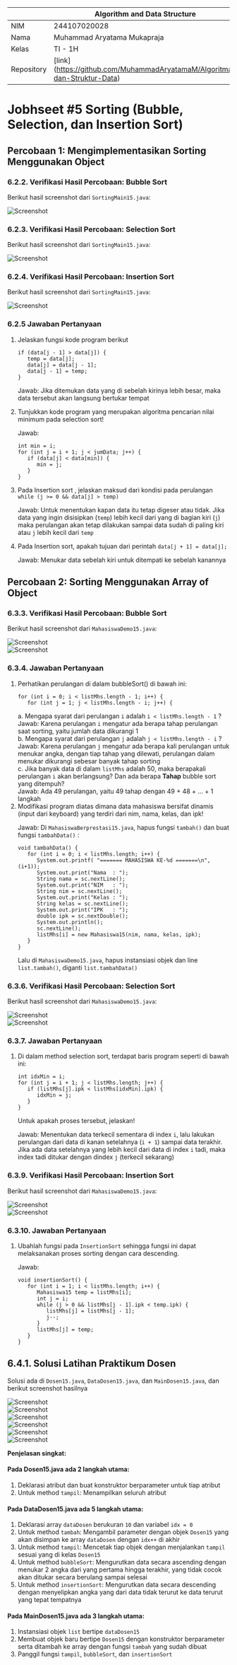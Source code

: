 |            | Algorithm and Data Structure                                              |
| ---------- | ------------------------------------------------------------------------- |
| NIM        | 244107020028                                                              |
| Nama       | Muhammad Aryatama Mukapraja                                               |
| Kelas      | TI - 1H                                                                   |
| Repository | [link] (https://github.com/MuhammadAryatamaM/Algoritma-dan-Struktur-Data) |

# Jobhseet #5 Sorting (Bubble, Selection, dan Insertion Sort)

## Percobaan 1: Mengimplementasikan Sorting Menggunakan Object

### 6.2.2. Verifikasi Hasil Percobaan: Bubble Sort

Berikut hasil screenshot dari `SortingMain15.java`:

![Screenshot](img/1a.png)

### 6.2.3. Verifikasi Hasil Percobaan: Selection Sort

Berikut hasil screenshot dari `SortingMain15.java`:

![Screenshot](img/1b.png)

### 6.2.4. Verifikasi Hasil Percobaan: Insertion Sort

Berikut hasil screenshot dari `SortingMain15.java`:

![Screenshot](img/1c.png)

### 6.2.5 Jawaban Pertanyaan

1. Jelaskan fungsi kode program berikut
   ```
   if (data[j - 1] > data[j]) {
      temp = data[j];
      data[j] = data[j - 1];
      data[j - 1] = temp;
   }
   ```
   Jawab: Jika ditemukan data yang di sebelah kirinya lebih besar, maka data tersebut akan langsung bertukar tempat
2. Tunjukkan kode program yang merupakan algoritma pencarian nilai minimum pada
   selection sort! <p>
   Jawab:

   ```
   int min = i;
   for (int j = i + 1; j < jumData; j++) {
      if (data[j] < data[min]) {
         min = j;
      }
   }
   ```

3. Pada Insertion sort , jelaskan maksud dari kondisi pada perulangan `while (j >= 0 && data[j] > temp)` <p>
   Jawab: Untuk menentukan kapan data itu tetap digeser atau tidak. Jika data yang ingin disisipkan (`temp`) lebih kecil dari yang di bagian kiri (`j`) maka perulangan akan tetap dilakukan sampai data sudah di paling kiri atau `j` lebih kecil dari `temp`
4. Pada Insertion sort, apakah tujuan dari perintah `data[j + 1] = data[j];`<p>
   Jawab: Menukar data sebelah kiri untuk ditempati ke sebelah kanannya

## Percobaan 2: Sorting Menggunakan Array of Object

### 6.3.3. Verifikasi Hasil Percobaan: Bubble Sort

Berikut hasil screenshot dari `MahasiswaDemo15.java`:

![Screenshot](img/2a.png) <br>
![Screenshot](img/2b.png)

### 6.3.4. Jawaban Pertanyaan

1. Perhatikan perulangan di dalam bubbleSort() di bawah ini:
   ```
   for (int i = 0; i < listMhs.length - 1; i++) {
      for (int j = 1; j < listMhs.length - i; j++) {
   ```
   a. Mengapa syarat dari perulangan `i` adalah `i < listMhs.length - 1` ? <br>
   Jawab: Karena perulangan `i` mengatur ada berapa tahap perulangan saat sorting, yaitu jumlah data dikurangi 1 <br>
   b. Mengapa syarat dari perulangan `j` adalah `j < listMhs.length - i` ? <br>
   Jawab: Karena perulangan `j` mengatur ada berapa kali perulangan untuk menukar angka, dengan tiap tahap yang dilewati, perulangan dalam menukar dikurangi sebesar banyak tahap sorting <br>
   c. Jika banyak data di dalam `listMhs` adalah 50, maka berapakali perulangan `i` akan berlangsung? Dan ada berapa **Tahap** bubble sort yang ditempuh? <br>
   Jawab: Ada 49 perulangan, yaitu 49 tahap dengan 49 + 48 + ... + 1 langkah <br>
2. Modifikasi program diatas dimana data mahasiswa bersifat dinamis (input dari keyboard) yang terdiri dari nim, nama, kelas, dan ipk! <p>
   Jawab: Di `MahasiswaBerprestasi15.java`, hapus fungsi `tambah()` dan buat fungsi `tambahData()` :
   ```
   void tambahData() {
      for (int i = 0; i < listMhs.length; i++) {
         System.out.printf( "======= MAHASISWA KE-%d =======\n", (i+1));
         System.out.print("Nama  : ");
         String nama = sc.nextLine();
         System.out.print("NIM   : ");
         String nim = sc.nextLine();
         System.out.print("Kelas : ");
         String kelas = sc.nextLine();
         System.out.print("IPK   : ");
         double ipk = sc.nextDouble();
         System.out.println();
         sc.nextLine();
         listMhs[i] = new Mahasiswa15(nim, nama, kelas, ipk);
      }
   }
   ```
   Lalu di `MahasiswaDemo15.java`, hapus instansiasi objek dan line `list.tambah()`, diganti `list.tambahData()`

### 6.3.6. Verifikasi Hasil Percobaan: Selection Sort

Berikut hasil screenshot dari `MahasiswaDemo15.java`:

![Screenshot](img/2c.png) <br>
![Screenshot](img/2d.png)

### 6.3.7. Jawaban Pertanyaan

1. Di dalam method selection sort, terdapat baris program seperti di bawah ini:
   ```
   int idxMin = i;
   for (int j = i + 1; j < listMhs.length; j++) {
      if (listMhs[j].ipk < listMhs[idxMin].ipk) {
         idxMin = j;
      }
   }
   ```
   Untuk apakah proses tersebut, jelaskan! <p>
   Jawab: Menentukan data terkecil sementara di index `i`, lalu lakukan perulangan dari data di kanan setelahnya (`i + 1`) sampai data terakhir. Jika ada data setelahnya yang lebih kecil dari data di index `i` tadi, maka index tadi ditukar dengan dindex `j` (terkecil sekarang)

### 6.3.9. Verifikasi Hasil Percobaan: Insertion Sort

Berikut hasil screenshot dari `MahasiswaDemo15.java`:

![Screenshot](img/2e.png) <br>
![Screenshot](img/2f.png)

### 6.3.10. Jawaban Pertanyaan

1. Ubahlah fungsi pada `InsertionSort` sehingga fungsi ini dapat melaksanakan proses sorting dengan cara descending.<p>
   Jawab:
   ```
   void insertionSort() {
      for (int i = 1; i < listMhs.length; i++) {
         Mahasiswa15 temp = listMhs[i];
         int j = i;
         while (j > 0 && listMhs[j - 1].ipk < temp.ipk) {
            listMhs[j] = listMhs[j - 1];
            j--;
         }
         listMhs[j] = temp;
      }
   }
   ```

## 6.4.1. Solusi Latihan Praktikum Dosen

Solusi ada di `Dosen15.java`, `DataDosen15.java`, dan `MainDosen15.java`, dan berikut screenshot hasilnya

![Screenshot](img/3a.png) <br>
![Screenshot](img/3b.png) <br>
![Screenshot](img/3c.png) <br>
![Screenshot](img/3d.png) <br>
![Screenshot](img/3e.png) <br>
![Screenshot](img/3f.png) <br>

**Penjelasan singkat:**

#### Pada Dosen15.java ada 2 langkah utama:

1. Deklarasi atribut dan buat konstruktor berparameter untuk tiap atribut
2. Untuk method `tampil`: Menampilkan seluruh atribut

#### Pada DataDosen15.java ada 5 langkah utama:

1. Deklarasi array `dataDosen` berukuran `10` dan variabel `idx = 0`
2. Untuk method `tambah`: Mengambil parameter dengan objek `Dosen15` yang akan disimpan ke array `dataDosen` dengan `idx++` di akhir
3. Untuk method `tampil`: Mencetak tiap objek dengan menjalankan `tampil` sesuai yang di kelas `Dosen15`
4. Untuk method `bubbleSort`: Mengurutkan data secara ascending dengan menukar 2 angka dari yang pertama hingga terakhir, yang tidak cocok akan ditukar secara berulang sampai selesai
5. Untuk method `insertionSort`: Mengurutkan data secara descending dengan menyelipkan angka yang dari data tidak terurut ke data terurut yang tepat tempatnya

#### Pada MainDosen15.java ada 3 langkah utama:

1. Instansiasi objek `list` bertipe `dataDosen15`
2. Membuat objek baru bertipe `Dosen15` dengan konstruktor berparameter serta ditambah ke array dengan fungsi `tambah` yang sudah dibuat
3. Panggil fungsi `tampil`, `bubbleSort`, dan `insertionSort`
